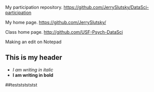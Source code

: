 My participation repository.
https://github.com/JerrySlutsky/DataSci-participation

My home page.
https://github.com/JerrySlutsky/

Class home page.
http://github.com/USF-Psych-DataSci

Making an edit on Notepad

## This is my header  
* _I am writing in italic_  
* **I am writing in bold** 


##testststststst

